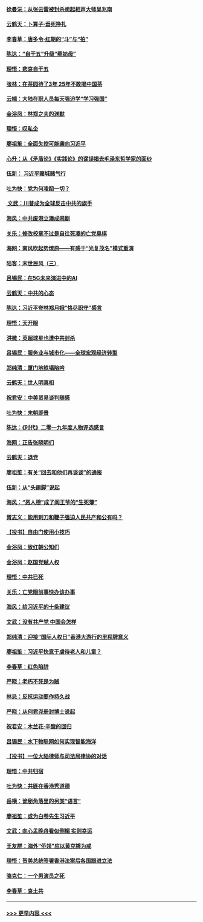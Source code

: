 #### [徐曼沅：从张云雷被封杀想起相声大师吴兆南](../pages/nsc993/n11741816.md?t=12250301) 
#### [云鹤天：卜算子‧垂死挣扎](../pages/nsc993/n11739956.md?t=12250301) 
#### [李春草：唐多令‧红朝的“斗”与“拍”](../pages/nsc993/n11739830.md?t=12250301) 
#### [陈达：“自干五”升级“牵妨母”](../pages/nsc993/n11739724.md?t=12250301) 
#### [理悟：悲哀自干五](../pages/nsc993/n11739547.md?t=12250301) 
#### [张林：在茶园待了3年 25年不敢喝中国茶](../pages/nsc993/n11739240.md?t=12250301) 
#### [云端：大陆在职人员每天强迫学“学习强国”](../pages/nsc993/n11738735.md?t=12250301) 
#### [金浴凤：林郑之夫的渊默](../pages/nsc993/n11737735.md?t=12250301) 
#### [理悟：叹私企](../pages/nsc993/n11737715.md?t=12250301) 
#### [廖祖笙：全面失控可能袭向习近平](../pages/nsc993/n11737704.md?t=12250301) 
#### [心升：从《矛盾论》《实践论》的谬误揭去毛泽东哲学家的面纱](../pages/nsc993/n11736962.md?t=12250301) 
#### [伍新： 习近平赌城赌气行](../pages/nsc993/n11736929.md?t=12250301) 
#### [吐为快：党为何凌蹈一切？](../pages/nsc993/n11736915.md?t=12250301) 
#### [ 文武：川普成为全球反击中共的旗手](../pages/nsc993/n11736882.md?t=12250301) 
#### [海风：中共废港立澳成闹剧](../pages/nsc993/n11735857.md?t=12250301) 
#### [关乐：修改校章不过是自往死凑的亡党臭棋](../pages/nsc993/n11735097.md?t=12250301) 
#### [海网：南风吹起势燎原——有感于“光复茂名”模式重演](../pages/nsc993/n11732308.md?t=12250301) 
#### [陆客：末世民风（三）](../pages/nsc993/n11732211.md?t=12250301) 
#### [吕锡民：在5G未来演进中的AI](../pages/nsc993/n11730010.md?t=12250301) 
#### [云鹤天：中共的心态](../pages/nsc993/n11729906.md?t=12250301) 
#### [陈达：习近平夸林郑月娥“恪尽职守”感言](../pages/nsc993/n11729881.md?t=12250301) 
#### [理悟：天开眼](../pages/nsc993/n11729699.md?t=12250301) 
#### [洪微：英超球星也遭中共封杀](../pages/nsc993/n11727243.md?t=12250301) 
#### [吕锡民：服务业与城市化——全球宏观经济转型](../pages/nsc993/n11725845.md?t=12250301) 
#### [郑纯清：厦门地铁塌陷吟](../pages/nsc993/n11725813.md?t=12250301) 
#### [云鹤天：世人明真相](../pages/nsc993/n11725621.md?t=12250301) 
#### [祝君安：中美贸易谈判随感](../pages/nsc993/n11725609.md?t=12250301) 
#### [吐为快：末朝即景](../pages/nsc993/n11723365.md?t=12250301) 
#### [陈达：《时代》二零一九年度人物评选感言](../pages/nsc993/n11723337.md?t=12250301) 
#### [海网：正告张晓明们](../pages/nsc993/n11723228.md?t=12250301) 
#### [云鹤天：退党](../pages/nsc993/n11723056.md?t=12250301) 
#### [廖祖笙：有关“回去和他们再谈谈”的通报](../pages/nsc993/n11722442.md?t=12250301) 
#### [伍新：从“头踢脚”说起](../pages/nsc993/n11722429.md?t=12250301) 
#### [海风：“恶人榜”成了阎王爷的“生死簿”](../pages/nsc993/n11722272.md?t=12250301) 
#### [胥志义：能用剌刀和鞭子强迫人民共产和公有吗？](../pages/nsc993/n11720569.md?t=12250301) 
#### [【投书】自由门使用小技巧](../pages/nsc993/n11720180.md?t=12250301) 
#### [金浴凤：致红朝公知们](../pages/nsc993/n11720563.md?t=12250301) 
#### [金浴凤：赵国党赋人权](../pages/nsc993/n11720533.md?t=12250301) 
#### [理悟：中共已死](../pages/nsc993/n11720233.md?t=12250301) 
#### [关乐：亡党眼前事快办该办事](../pages/nsc993/n11719160.md?t=12250301) 
#### [海风：给习近平的十条建议](../pages/nsc993/n11717616.md?t=12250301) 
#### [文武：没有共产党 中国会怎样](../pages/nsc993/n11717584.md?t=12250301) 
#### [郑纯清：迎接“国际人权日”香港大游行的里程牌意义](../pages/nsc993/n11717417.md?t=12250301) 
#### [廖祖笙：习近平快意于虐待老人和儿童？](../pages/nsc993/n11715313.md?t=12250301) 
#### [李春草：红色陷阱](../pages/nsc993/n11715029.md?t=12250301) 
#### [严晓：老朽不死是为贼](../pages/nsc993/n11712910.md?t=12250301) 
#### [林忌：反抗运动要作持久战](../pages/nsc993/n11712623.md?t=12250301) 
#### [严晓：从何君尧册封博士说起](../pages/nsc993/n11712465.md?t=12250301) 
#### [祝君安：木兰花·辛酸的回归](../pages/nsc993/n11712381.md?t=12250301) 
#### [吕锡民：水下物联网如何实现智能海洋](../pages/nsc993/n11711158.md?t=12250301) 
#### [【投书】一位大陆律师与司法局律协的对话](../pages/nsc993/n11709675.md?t=12250301) 
#### [理悟：中共归宿](../pages/nsc993/n11710059.md?t=12250301) 
#### [吐为快：共匪在香港秀道德](../pages/nsc993/n11709979.md?t=12250301) 
#### [岳横：诡秘角落里的另类“语言”](../pages/nsc993/n11709792.md?t=12250301) 
#### [廖祖笙：或为白卷先生习近平](../pages/nsc993/n11708330.md?t=12250301) 
#### [文武：向心孟晚舟看似倒楣 实则幸运](../pages/nsc993/n11708236.md?t=12250301) 
#### [王友群：海外“侨领”应以黄克锵为戒](../pages/nsc993/n11706176.md?t=12250301) 
#### [理悟：贺美总统签署香港法案后各国跟进立法](../pages/nsc993/n11706853.md?t=12250301) 
#### [骆克仁：一个男演员之死](../pages/nsc993/n11706677.md?t=12250301) 
#### [李春草：哀土共](../pages/nsc993/n11706255.md?t=12250301) 

----
#### [ >>> 更早内容 <<< ](../indexes/nsc993-earlier.md)
